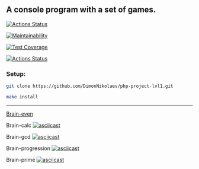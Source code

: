 ## A console program with a set of games.

[![Actions Status](https://github.com/DimonNikolaev/php-project-lvl1/workflows/hexlet-check/badge.svg)](https://github.com/DimonNikolaev/php-project-lvl1/actions)

[![Maintainability](https://api.codeclimate.com/v1/badges/a99a88d28ad37a79dbf6/maintainability)](https://codeclimate.com/github/codeclimate/codeclimate/maintainability)

[![Test Coverage](https://api.codeclimate.com/v1/badges/a99a88d28ad37a79dbf6/test_coverage)](https://codeclimate.com/github/codeclimate/codeclimate/test_coverage)

[![Actions Status](https://github.com/DimonNikolaev/php-project-lvl1/workflows/linter/badge.svg)](https://github.com/DimonNikolaev/php-project-lvl1/actions)


### Setup: 
```bash
git clone https://github.com/DimonNikolaev/php-project-lvl1.git

make install
```

---

[Brain-even](https://asciinema.org/a/l0KhnaZ6iyiQemhvwRq0INjqp)

Brain-calc
[![asciicast](https://asciinema.org/a/KHDyVPOM4i91LiTNGjxNxQ6oF.svg)](https://asciinema.org/a/KHDyVPOM4i91LiTNGjxNxQ6oF)

Brain-gcd
[![asciicast](https://asciinema.org/a/Rc3LUDcD68YWF9jUdsZnL36Xc.svg)](https://asciinema.org/a/Rc3LUDcD68YWF9jUdsZnL36Xc)

Brain-progression
[![asciicast](https://asciinema.org/a/ksLzkPZoniJxoxX9W2JyjwJtp.svg)](https://asciinema.org/a/ksLzkPZoniJxoxX9W2JyjwJtp)

Brain-prime
[![asciicast](https://asciinema.org/a/jWTH6gXraBK3TkrV0ZIMPt3If.svg)](https://asciinema.org/a/jWTH6gXraBK3TkrV0ZIMPt3If)
